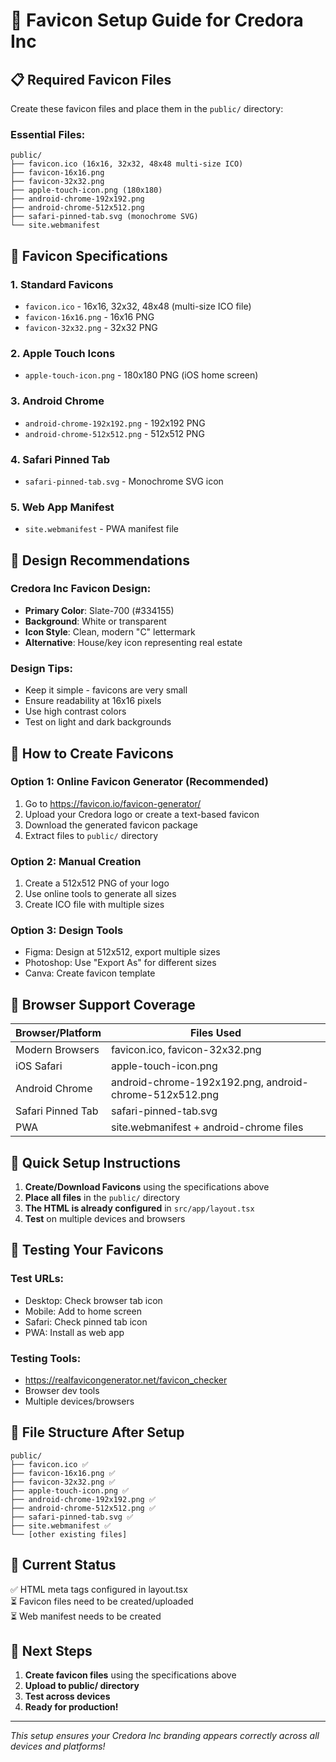 # 🎨 Favicon Setup Guide for Credora Inc

## 📋 **Required Favicon Files**

Create these favicon files and place them in the `public/` directory:

### **Essential Files:**
```
public/
├── favicon.ico (16x16, 32x32, 48x48 multi-size ICO)
├── favicon-16x16.png
├── favicon-32x32.png
├── apple-touch-icon.png (180x180)
├── android-chrome-192x192.png
├── android-chrome-512x512.png
├── safari-pinned-tab.svg (monochrome SVG)
└── site.webmanifest
```

## 🎯 **Favicon Specifications**

### **1. Standard Favicons**
- `favicon.ico` - 16x16, 32x32, 48x48 (multi-size ICO file)
- `favicon-16x16.png` - 16x16 PNG
- `favicon-32x32.png` - 32x32 PNG

### **2. Apple Touch Icons**
- `apple-touch-icon.png` - 180x180 PNG (iOS home screen)

### **3. Android Chrome**
- `android-chrome-192x192.png` - 192x192 PNG
- `android-chrome-512x512.png` - 512x512 PNG

### **4. Safari Pinned Tab**
- `safari-pinned-tab.svg` - Monochrome SVG icon

### **5. Web App Manifest**
- `site.webmanifest` - PWA manifest file

## 🎨 **Design Recommendations**

### **Credora Inc Favicon Design:**
- **Primary Color**: Slate-700 (#334155)
- **Background**: White or transparent
- **Icon Style**: Clean, modern "C" lettermark
- **Alternative**: House/key icon representing real estate

### **Design Tips:**
- Keep it simple - favicons are very small
- Ensure readability at 16x16 pixels
- Use high contrast colors
- Test on light and dark backgrounds

## 🔧 **How to Create Favicons**

### **Option 1: Online Favicon Generator (Recommended)**
1. Go to https://favicon.io/favicon-generator/
2. Upload your Credora logo or create a text-based favicon
3. Download the generated favicon package
4. Extract files to `public/` directory

### **Option 2: Manual Creation**
1. Create a 512x512 PNG of your logo
2. Use online tools to generate all sizes
3. Create ICO file with multiple sizes

### **Option 3: Design Tools**
- Figma: Design at 512x512, export multiple sizes
- Photoshop: Use "Export As" for different sizes
- Canva: Create favicon template

## 📱 **Browser Support Coverage**

| Browser/Platform | Files Used |
|------------------|------------|
| Modern Browsers | favicon.ico, favicon-32x32.png |
| iOS Safari | apple-touch-icon.png |
| Android Chrome | android-chrome-192x192.png, android-chrome-512x512.png |
| Safari Pinned Tab | safari-pinned-tab.svg |
| PWA | site.webmanifest + android-chrome files |

## 🚀 **Quick Setup Instructions**

1. **Create/Download Favicons** using the specifications above
2. **Place all files** in the `public/` directory
3. **The HTML is already configured** in `src/app/layout.tsx`
4. **Test** on multiple devices and browsers

## 🧪 **Testing Your Favicons**

### **Test URLs:**
- Desktop: Check browser tab icon
- Mobile: Add to home screen
- Safari: Check pinned tab icon
- PWA: Install as web app

### **Testing Tools:**
- https://realfavicongenerator.net/favicon_checker
- Browser dev tools
- Multiple devices/browsers

## 📂 **File Structure After Setup**

```
public/
├── favicon.ico ✅
├── favicon-16x16.png ✅
├── favicon-32x32.png ✅
├── apple-touch-icon.png ✅
├── android-chrome-192x192.png ✅
├── android-chrome-512x512.png ✅
├── safari-pinned-tab.svg ✅
├── site.webmanifest ✅
└── [other existing files]
```

## 🎯 **Current Status**

✅ HTML meta tags configured in layout.tsx  
⏳ Favicon files need to be created/uploaded  
⏳ Web manifest needs to be created  

## 📝 **Next Steps**

1. **Create favicon files** using the specifications above
2. **Upload to public/ directory**
3. **Test across devices**
4. **Ready for production!**

---

*This setup ensures your Credora Inc branding appears correctly across all devices and platforms!*
